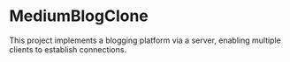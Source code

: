 # MediumBlogClone
This project implements a blogging platform via a server, enabling multiple clients to establish connections.
